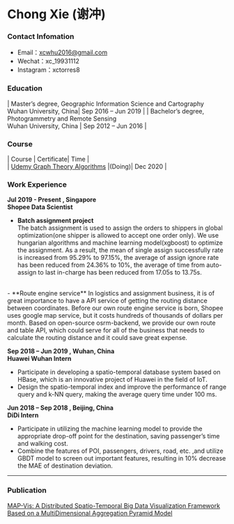 # Chong Xie (谢冲)

### Contact Infomation

- Email：xcwhu2016@gmail.com 
- Wechat：xc_19931112
- Instagram：xctorres8


### Education

| Master’s degree, Geographic Information Science and Cartography<br>Wuhan University, China| Sep 2016 – Jun 2019 |
| Bachelor’s degree, Photogrammetry and Remote Sensing <br>Wuhan University, China | Sep 2012 – Jun 2016 |


### Course  

| Course | Certificate| Time |  
| [Udemy  Graph Theory Algorithms](https://www.udemy.com/course/graph-theory-algorithms/) |(Doing)| Dec 2020 |


### Work Experience
**Jul 2019 - Present , Singapore**  
**Shopee Data Scientist**
- **Batch assignment project**  
The batch assignment is used to assign the orders to shippers in global optimization(one shipper is allowed to accept one order only). We use hungarian algorithms and machine learning model(xgboost) to optimize the assignment. As a result, the mean of single assign successfully rate is increased from 95.29% to 97.15%, the average of assign ignore rate has been reduced from 24.36% to 10%, the average of time from auto-assign to last in-charge has been reduced from 17.05s to 13.75s.  
<br>
- **Route engine service**  
In logistics and assignment business, it is of great importance to have a API service of getting the routing distance between coordinates. Before our own route engine service is born, Shopee uses google map service, but it costs hundreds of thousands of dollars per month. Based on open-source osrm-backend, we provide our own route and table API, which could serve for all of the business that needs to calculate the routing distance and it could save great expense. 

**Sep 2018 – Jun 2019 , Wuhan, China**  
**Huawei Wuhan   Intern**
- Participate in developing a spatio-temporal database system based on HBase, which is an innovative project of Huawei in the field of IoT.
- Design the spatio-temporal index and improve the performance of range query and k-NN query, making the average query time under 100 ms.  

**Jun 2018 – Sep 2018 , Beijing, China**  
**DiDi   Intern**
- Participate in utilizing the machine learning model to provide the appropriate drop-off point for the destination, saving passenger’s time and walking cost.
- Combine the features of POI, passengers, drivers, road, etc. ,and utilize GBDT model to screen out important features, resulting in 10% decrease the MAE of destination deviation.

---

### Publication  

[MAP-Vis: A Distributed Spatio-Temporal Big Data Visualization Framework Based on a MultiDimensional Aggregation Pyramid Model](https://www.mdpi.com/2076-3417/10/2/598/htm)

